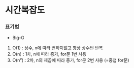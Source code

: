 # 시간복잡도

### 표기법
- Big-O
1. O(1) : 상수, n에 따라 변하지않고 항상 상수번 반복
2. O(n) : 1차, n에 따라 증가, for문 1번 사용
3. O(n²) : 2차, n의 제곱에 따라 증가, for문 2번 사용 (=중첩 for문)
